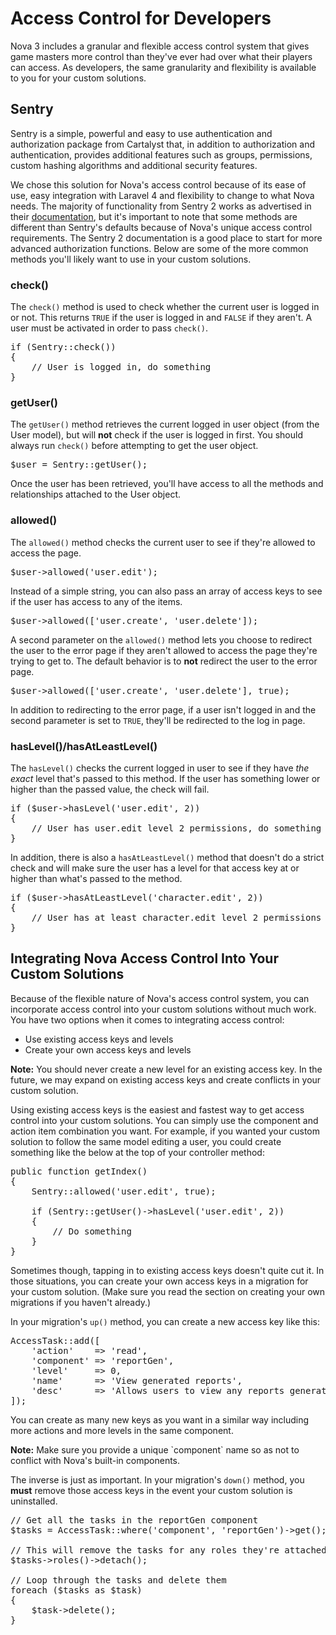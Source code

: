 # Access Control for Developers

Nova 3 includes a granular and flexible access control system that gives game masters more control than they've ever had over what their players can access. As developers, the same granularity and flexibility is available to you for your custom solutions.

## Sentry

Sentry is a simple, powerful and easy to use authentication and authorization package from Cartalyst that, in addition to authorization and authentication, provides additional features such as groups, permissions, custom hashing algorithms and additional security features.

We chose this solution for Nova's access control because of its ease of use, easy integration with Laravel 4 and flexibility to change to what Nova needs. The majority of functionality from Sentry 2 works as advertised in their [documentation](http://docs.cartalyst.com/sentry-2), but it's important to note that some methods are different than Sentry's defaults because of Nova's unique access control requirements. The Sentry 2 documentation is a good place to start for more advanced authorization functions. Below are some of the more common methods you'll likely want to use in your custom solutions.

### check()

The `check()` method is used to check whether the current user is logged in or not. This returns `TRUE` if the user is logged in and `FALSE` if they aren't. A user must be activated in order to pass `check()`.

<pre>if (Sentry::check())
{
	// User is logged in, do something
}</pre>

### getUser()

The `getUser()` method retrieves the current logged in user object (from the User model), but will __not__ check if the user is logged in first. You should always run `check()` before attempting to get the user object.

<pre>$user = Sentry::getUser();</pre>

Once the user has been retrieved, you'll have access to all the methods and relationships attached to the User object.

### allowed()

The `allowed()` method checks the current user to see if they're allowed to access the page.

<pre>$user->allowed('user.edit');</pre>

Instead of a simple string, you can also pass an array of access keys to see if the user has access to any of the items.

<pre>$user->allowed(['user.create', 'user.delete']);</pre>

A second parameter on the `allowed()` method lets you choose to redirect the user to the error page if they aren't allowed to access the page they're trying to get to. The default behavior is to __not__ redirect the user to the error page.

<pre>$user->allowed(['user.create', 'user.delete'], true);</pre>

In addition to redirecting to the error page, if a user isn't logged in and the second parameter is set to `TRUE`, they'll be redirected to the log in page.

### hasLevel()/hasAtLeastLevel()

The `hasLevel()` checks the current logged in user to see if they have _the exact_ level that's passed to this method. If the user has something lower or higher than the passed value, the check will fail.

<pre>if ($user->hasLevel('user.edit', 2))
{
	// User has user.edit level 2 permissions, do something
}</pre>

In addition, there is also a `hasAtLeastLevel()` method that doesn't do a strict check and will make sure the user has a level for that access key at or higher than what's passed to the method.

<pre>if ($user->hasAtLeastLevel('character.edit', 2))
{
	// User has at least character.edit level 2 permissions or higher, do something
}</pre>

## Integrating Nova Access Control Into Your Custom Solutions

Because of the flexible nature of Nova's access control system, you can incorporate access control into your custom solutions without much work. You have two options when it comes to integrating access control:

- Use existing access keys and levels
- Create your own access keys and levels

<p class="alert"><strong>Note:</strong> You should never create a new level for an existing access key. In the future, we may expand on existing access keys and create conflicts in your custom solution.</p>

Using existing access keys is the easiest and fastest way to get access control into your custom solutions. You can simply use the component and action item combination you want. For example, if you wanted your custom solution to follow the same model editing a user, you could create something like the below at the top of your controller method:

<pre>public function getIndex()
{
	Sentry::allowed('user.edit', true);

	if (Sentry::getUser()->hasLevel('user.edit', 2))
	{
		// Do something
	}
}</pre>

Sometimes though, tapping in to existing access keys doesn't quite cut it. In those situations, you can create your own access keys in a migration for your custom solution. (Make sure you read the section on creating your own migrations if you haven't already.)

In your migration's `up()` method, you can create a new access key like this:

<pre>AccessTask::add([
	'action'	=> 'read',
	'component'	=> 'reportGen',
	'level'		=> 0,
	'name'		=> 'View generated reports',
	'desc'		=> 'Allows users to view any reports generated by the reporter generator.'
]);</pre>

You can create as many new keys as you want in a similar way including more actions and more levels in the same component.

<p class="alert alert-info"><strong>Note:</strong> Make sure you provide a unique `component` name so as not to conflict with Nova's built-in components.</p>

The inverse is just as important. In your migration's `down()` method, you __must__ remove those access keys in the event your custom solution is uninstalled.

<pre>// Get all the tasks in the reportGen component
$tasks = AccessTask::where('component', 'reportGen')->get();

// This will remove the tasks for any roles they're attached to
$tasks->roles()->detach();

// Loop through the tasks and delete them
foreach ($tasks as $task)
{
	$task->delete();
}</pre>